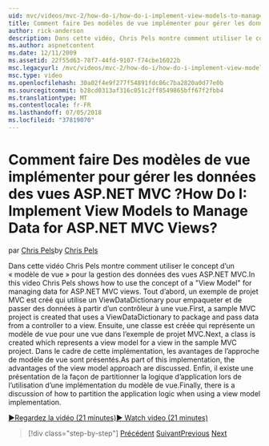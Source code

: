 ```yaml
---
uid: mvc/videos/mvc-2/how-do-i/how-do-i-implement-view-models-to-manage-data-for-aspnet-mvc-views
title: Comment faire Des modèles de vue implémenter pour gérer les données des vues ASP.NET MVC ? | Microsoft Docs
author: rick-anderson
description: Dans cette vidéo, Chris Pels montre comment utiliser le concept d’un &quot;modèle de vue&quot; pour la gestion des données des vues ASP.NET MVC. Tout d’abord, un exemple de projet MVC est cre...
ms.author: aspnetcontent
ms.date: 12/11/2009
ms.assetid: 22f55d63-78f7-44fd-9107-f74cbe16022b
msc.legacyurl: /mvc/videos/mvc-2/how-do-i/how-do-i-implement-view-models-to-manage-data-for-aspnet-mvc-views
msc.type: video
ms.openlocfilehash: 30a02f4e9f277f54891fdc86c7ba2820a0d77e0b
ms.sourcegitcommit: b28cd0313af316c051c2ff8549865bff67f2fbb4
ms.translationtype: MT
ms.contentlocale: fr-FR
ms.lasthandoff: 07/05/2018
ms.locfileid: "37819070"
---
```

<a name="how-do-i-implement-view--models-to-manage-data-for-aspnet-mvc-views"></a><span data-ttu-id="cd087-105">Comment faire Des modèles de vue implémenter pour gérer les données des vues ASP.NET MVC ?</span><span class="sxs-lookup"><span data-stu-id="cd087-105">How Do I: Implement View  Models to Manage Data for ASP.NET MVC Views?</span></span>
====================
<span data-ttu-id="cd087-106">par [Chris Pels](https://twitter.com/chrispels)</span><span class="sxs-lookup"><span data-stu-id="cd087-106">by [Chris Pels](https://twitter.com/chrispels)</span></span>

<span data-ttu-id="cd087-107">Dans cette vidéo Chris Pels montre comment utiliser le concept d’un « modèle de vue » pour la gestion des données des vues ASP.NET MVC.</span><span class="sxs-lookup"><span data-stu-id="cd087-107">In this video Chris Pels shows how to use the concept of a "View Model" for managing data for ASP.NET MVC views.</span></span> <span data-ttu-id="cd087-108">Tout d’abord, un exemple de projet MVC est créé qui utilise un ViewDataDictionary pour empaqueter et de passer des données à partir d’un contrôleur à une vue.</span><span class="sxs-lookup"><span data-stu-id="cd087-108">First, a sample MVC project is created that uses a ViewDataDictionary to package and pass data from a controller to a view.</span></span> <span data-ttu-id="cd087-109">Ensuite, une classe est créée qui représente un modèle de vue pour une vue dans l’exemple de projet MVC.</span><span class="sxs-lookup"><span data-stu-id="cd087-109">Next, a class is created which represents a view model for a view in the sample MVC project.</span></span> <span data-ttu-id="cd087-110">Dans le cadre de cette implémentation, les avantages de l’approche de modèle de vue sont présentés.</span><span class="sxs-lookup"><span data-stu-id="cd087-110">As part of this implementation, the advantages of the view model approach are discussed.</span></span> <span data-ttu-id="cd087-111">Enfin, il existe une présentation de la façon de partitionner la logique d’application lors de l’utilisation d’une implémentation du modèle de vue.</span><span class="sxs-lookup"><span data-stu-id="cd087-111">Finally, there is a discussion of how to partition the application logic when using a view model implementation.</span></span>

[<span data-ttu-id="cd087-112">&#9654;Regardez la vidéo (21 minutes)</span><span class="sxs-lookup"><span data-stu-id="cd087-112">&#9654; Watch video (21 minutes)</span></span>](https://channel9.msdn.com/Blogs/ASP-NET-Site-Videos/how-do-i-implement-view-models-to-manage-data-for-aspnet-mvc-views)

> [!div class="step-by-step"]
> <span data-ttu-id="cd087-113">[Précédent](how-do-i-work-with-data-in-aspnet-mvc-partial-views.md)
> [Suivant](how-do-i-create-a-custom-html-helper-for-an-mvc-application.md)</span><span class="sxs-lookup"><span data-stu-id="cd087-113">[Previous](how-do-i-work-with-data-in-aspnet-mvc-partial-views.md)
[Next](how-do-i-create-a-custom-html-helper-for-an-mvc-application.md)</span></span>
